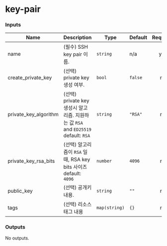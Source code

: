# key-pair

<!-- BEGIN_TF_DOCS -->
### Inputs

| Name | Description | Type | Default | Required |
|------|-------------|------|---------|:--------:|
| name | (필수) SSH key pair 이름. | `string` | n/a | yes |
| create_private_key | (선택) private key 생성 여부. | `bool` | `false` | no |
| private_key_algorithm | (선택) private key 생성시 알고리즘. 지원하는 값 `RSA` and `ED25519` default: `RSA` | `string` | `"RSA"` | no |
| private_key_rsa_bits | (선택) 알고리즘이 `RSA` 일때, RSA key bits 사이즈 default: `4096` | `number` | `4096` | no |
| public_key | (선택) 공개키 내용. | `string` | `""` | no |
| tags | (선택) 리소스 태그 내용 | `map(string)` | `{}` | no |

### Outputs

No outputs.
<!-- END_TF_DOCS -->
